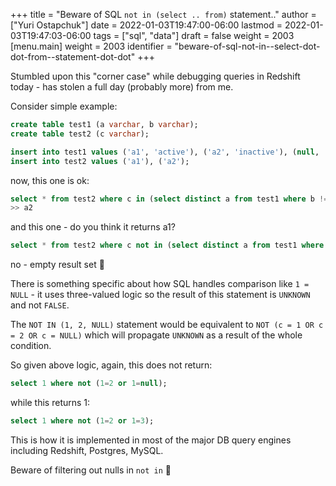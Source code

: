 +++
title = "Beware of SQL `not in (select .. from)` statement.."
author = ["Yuri Ostapchuk"]
date = 2022-01-03T19:47:00-06:00
lastmod = 2022-01-03T19:47:03-06:00
tags = ["sql", "data"]
draft = false
weight = 2003
[menu.main]
  weight = 2003
  identifier = "beware-of-sql-not-in--select-dot-dot-from--statement-dot-dot"
+++

Stumbled upon this "corner case" while debugging queries in Redshift today - has stolen a full day (probably more) from me.

Consider simple example:

```sql
create table test1 (a varchar, b varchar);
create table test2 (c varchar);

insert into test1 values ('a1', 'active'), ('a2', 'inactive'), (null, 'inactive');
insert into test2 values ('a1'), ('a2');
```

now, this one is ok:

```sql
select * from test2 where c in (select distinct a from test1 where b != 'active');
>> a2
```

and this one - do you think it returns a1?

```sql
select * from test2 where c not in (select distinct a from test1 where b != 'active');
```

no - empty result set :facepalm:

There is something specific about how SQL handles comparison like `1 = NULL` - it uses three-valued logic so the result of this statement is `UNKNOWN` and not `FALSE`.

The `NOT IN (1, 2, NULL)` statement would be equivalent to `NOT (c = 1 OR c = 2 OR c = NULL)` which will propagate `UNKNOWN` as a result of the whole condition.

So given above logic, again, this does not return:

```sql
select 1 where not (1=2 or 1=null);
```

while this returns 1:

```sql
select 1 where not (1=2 or 1=3);
```

This is how it is implemented in most of the major DB query engines including Redshift, Postgres, MySQL.

Beware of filtering out nulls in `not in` :slightly_smiling_face:

[//]: # "Exported with love from a post written in Org mode"
[//]: # "- https://github.com/kaushalmodi/ox-hugo"